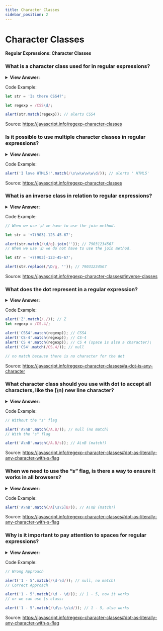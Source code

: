 ```yaml
---
title: Character Classes
sidebar_position: 2
---
```


# Character Classes

**Regular Expressions: Character Classes**

<head>
  <title>Character Classes - JavaScript Interview Questions & Answers</title>
  <meta charSet="utf-8" />
</head>

### What is a character class used for in regular expressions?

<details>
  <summary><strong>View Answer:</strong></summary>
  <div>
  <div><strong>Interview Response:</strong> A character class is a special notation that matches any symbol from a certain set. The most common character classes is \d, \s, and \w used to add additional parameters for regular expressions to manipulate strings. A RegExp may contain both regular symbols and character classes.
    </div>
  </div>
</details>

Code Example:

```js
let str = 'Is there CSS4?';

let regexp = /CSS\d/;

alert(str.match(regexp)); // alerts CSS4
```

Source: <https://javascript.info/regexp-character-classes>

### Is it possible to use multiple character classes in regular expressions?

<details>
  <summary><strong>View Answer:</strong></summary>
  <div>
  <div><strong>Interview Response:</strong> Yes, we can use multiple character classes in regular expressions to manipulate string queries.
    </div>
  </div>
</details>

Code Example:

```js
alert('I love HTML5!'.match(/\s\w\w\w\w\d/)); // alerts ' HTML5'
```

Source: <https://javascript.info/regexp-character-classes>

### What is an inverse class in relation to regular expressions?

<details>
  <summary><strong>View Answer:</strong></summary>
  <div>
  <div><strong>Interview Response:</strong> For every character class there exists an “inverse class”, denoted with the same letter, but uppercased. An example of this is \D which finds a match for any character except \d, for instance a letter.
    </div>
  </div>
</details>

Code Example:

```js
// When we use \d we have to use the join method.

let str = '+7(903)-123-45-67';

alert(str.match(/\d/g).join('')); // 79031234567
// When we use \D we do not have to use the join method.

let str = '+7(903)-123-45-67';

alert(str.replace(/\D/g, '')); // 79031234567
```

Source: <https://javascript.info/regexp-character-classes#inverse-classes>

### What does the dot represent in a regular expression?

<details>
  <summary><strong>View Answer:</strong></summary>
  <div>
  <div><strong>Interview Response:</strong> A dot (.) is a special character class that matches any character except a new line. It should be noted that a dot means “any character”, but not the “absence of a character”. There must be a character to match it. By default, a dot does not match the new line character \n.
    </div>
  </div>
</details>

Code Example:

```js
alert('Z'.match(/./)); // Z
let regexp = /CS.4/;

alert('CSS4'.match(regexp)); // CSS4
alert('CS-4'.match(regexp)); // CS-4
alert('CS 4'.match(regexp)); // CS 4 (space is also a character)\
alert('CS4'.match(/CS.4/)); // null

// no match because there is no character for the dot
```

Source: <https://javascript.info/regexp-character-classes#a-dot-is-any-character>

### What character class should you use with dot to accept all characters, like the (\n) new line character?

<details>
  <summary><strong>View Answer:</strong></summary>
  <div>
  <div><strong>Interview Response:</strong> By default, a dot does not match the newline character \n. There are many situations when we would like a dot to mean literally “any character”, newline included. To include all characters, we must use the "s" flag. It should be noted, the “s” flag is not supported in Internet Explorer.
    </div>
  </div>
</details>

Code Example:

```js
// Without the "s" flag

alert('A\nB'.match(/A.B/)); // null (no match)
// With the "s" flag

alert('A\nB'.match(/A.B/s)); // A\nB (match!)
```

Source: <https://javascript.info/regexp-character-classes#dot-as-literally-any-character-with-s-flag>

### When we need to use the “s” flag, is there a way to ensure it works in all browsers?

<details>
  <summary><strong>View Answer:</strong></summary>
  <div>
  <div><strong>Interview Response:</strong> Since, the s flag is not supported in IE. There is an alternative, that works everywhere, We can use a regular expression [\s\S] to match any character. The pattern [\s\S] literally says: “a space character OR not a space character”. In other words, “anything”. We could use another pair of complementary classes, such as [\d\D], that doesn’t matter. Or even the [^] – as it means match any character except nothing. Also we can use this trick if we want both kind of “dots” in the same pattern: the actual dot . behaving the regular way (“not including a newline”), and also a way to match “any character” with [\s\S] or alike.
    </div>
  </div>
</details>

Code Example:

```js
alert('A\nB'.match(/A[\s\S]B/)); // A\nB (match!)
```

Source: <https://javascript.info/regexp-character-classes#dot-as-literally-any-character-with-s-flag>

### Why is it important to pay attention to spaces for regular expressions?

<details>
  <summary><strong>View Answer:</strong></summary>
  <div>
  <div><strong>Interview Response:</strong> If a regular expression does not take spaces into account, it may fail to work. We can fix it by adding spaces into the regular expression. A space is a character. Equal in importance with any other character. We cannot add or remove spaces from a regular expression and expect it to work the same. In other words, in a regular expression all character’s matter, spaces too.
    </div>
  </div>
</details>

Code Example:

```js
// Wrong Approach

alert('1 - 5'.match(/\d-\d/)); // null, no match!
// Correct Approach

alert('1 - 5'.match(/\d - \d/)); // 1 - 5, now it works
// or we can use \s class:

alert('1 - 5'.match(/\d\s-\s\d/)); // 1 - 5, also works
```

Source: <https://javascript.info/regexp-character-classes#dot-as-literally-any-character-with-s-flag>
